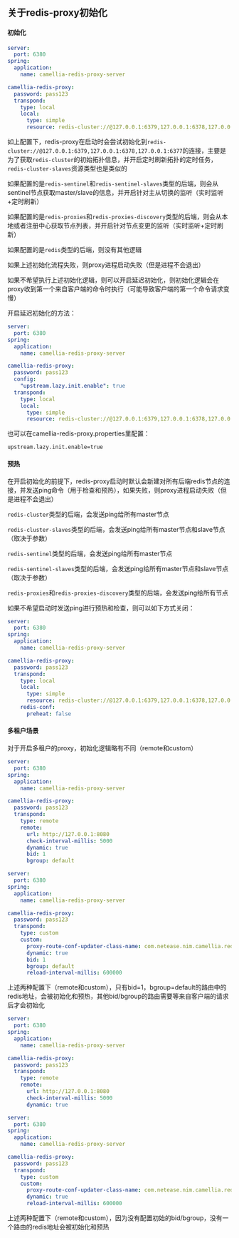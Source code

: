 
## 关于redis-proxy初始化

#### 初始化 

```yaml
server:
  port: 6380
spring:
  application:
    name: camellia-redis-proxy-server

camellia-redis-proxy:
  password: pass123
  transpond:
    type: local
    local:
      type: simple
      resource: redis-cluster://@127.0.0.1:6379,127.0.0.1:6378,127.0.0.1:6377
```

如上配置下，redis-proxy在启动时会尝试初始化到`redis-cluster://@127.0.0.1:6379,127.0.0.1:6378,127.0.0.1:6377`的连接，主要是为了获取`redis-cluster`的初始拓扑信息，并开启定时刷新拓扑的定时任务，`redis-cluster-slaves`资源类型也是类似的

如果配置的是`redis-sentinel`和`redis-sentinel-slaves`类型的后端，则会从sentinel节点获取master/slave的信息，并开启针对主从切换的监听（实时监听+定时刷新）

如果配置的是`redis-proxies`和`redis-proxies-discovery`类型的后端，则会从本地或者注册中心获取节点列表，并开启针对节点变更的监听（实时监听+定时刷新）

如果配置的是`redis`类型的后端，则没有其他逻辑

如果上述初始化流程失败，则proxy进程启动失败（但是进程不会退出）

如果不希望执行上述初始化逻辑，则可以开启延迟初始化，则初始化逻辑会在proxy收到第一个来自客户端的命令时执行（可能导致客户端的第一个命令请求变慢）

开启延迟初始化的方法：  

```yaml
server:
  port: 6380
spring:
  application:
    name: camellia-redis-proxy-server

camellia-redis-proxy:
  password: pass123
  config:
    "upstream.lazy.init.enable": true
  transpond:
    type: local
    local:
      type: simple
      resource: redis-cluster://@127.0.0.1:6379,127.0.0.1:6378,127.0.0.1:6377
```

也可以在camellia-redis-proxy.properties里配置：
```properties
upstream.lazy.init.enable=true
```


#### 预热

在开启初始化的前提下，redis-proxy启动时默认会新建对所有后端redis节点的连接，并发送ping命令（用于检查和预热），如果失败，则proxy进程启动失败（但是进程不会退出）

`redis-cluster`类型的后端，会发送ping给所有master节点

`redis-cluster-slaves`类型的后端，会发送ping给所有master节点和slave节点（取决于参数）

`redis-sentinel`类型的后端，会发送ping给所有master节点

`redis-sentinel-slaves`类型的后端，会发送ping给所有master节点和slave节点（取决于参数）

`redis-proxies`和`redis-proxies-discovery`类型的后端，会发送ping给所有节点

如果不希望启动时发送ping进行预热和检查，则可以如下方式关闭：

```yaml
server:
  port: 6380
spring:
  application:
    name: camellia-redis-proxy-server

camellia-redis-proxy:
  password: pass123
  transpond:
    type: local
    local:
      type: simple
      resource: redis-cluster://@127.0.0.1:6379,127.0.0.1:6378,127.0.0.1:6377
    redis-conf:
      preheat: false
```

#### 多租户场景

对于开启多租户的proxy，初始化逻辑略有不同（remote和custom）  

```yaml
server:
  port: 6380
spring:
  application:
    name: camellia-redis-proxy-server

camellia-redis-proxy:
  password: pass123
  transpond:
    type: remote
    remote:
      url: http://127.0.0.1:8080
      check-interval-millis: 5000
      dynamic: true
      bid: 1
      bgroup: default
```

```yaml
server:
  port: 6380
spring:
  application:
    name: camellia-redis-proxy-server

camellia-redis-proxy:
  password: pass123
  transpond:
    type: custom
    custom:
      proxy-route-conf-updater-class-name: com.netease.nim.camellia.redis.proxy.route.DynamicConfProxyRouteConfUpdater
      dynamic: true
      bid: 1
      bgroup: default
      reload-interval-millis: 600000
```

上述两种配置下（remote和custom），只有bid=1，bgroup=default的路由中的redis地址，会被初始化和预热，其他bid/bgroup的路由需要等来自客户端的请求后才会初始化

```yaml
server:
  port: 6380
spring:
  application:
    name: camellia-redis-proxy-server

camellia-redis-proxy:
  password: pass123
  transpond:
    type: remote
    remote:
      url: http://127.0.0.1:8080
      check-interval-millis: 5000
      dynamic: true
```

```yaml
server:
  port: 6380
spring:
  application:
    name: camellia-redis-proxy-server

camellia-redis-proxy:
  password: pass123
  transpond:
    type: custom
    custom:
      proxy-route-conf-updater-class-name: com.netease.nim.camellia.redis.proxy.route.DynamicConfProxyRouteConfUpdater
      dynamic: true
      reload-interval-millis: 600000
```

上述两种配置下（remote和custom），因为没有配置初始的bid/bgroup，没有一个路由的redis地址会被初始化和预热



